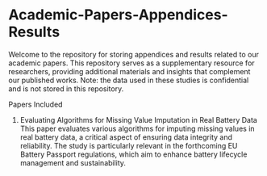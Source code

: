 # Academic-Papers-Appendices-Results
Welcome to the repository for storing appendices and results related to our academic papers. This repository serves as a supplementary resource for researchers, providing additional materials and insights that complement our published works. Note: the data used in these studies is confidential and is not stored in this repository.

Papers Included
1. Evaluating Algorithms for Missing Value Imputation in Real Battery Data
This paper evaluates various algorithms for imputing missing values in real battery data, a critical aspect of ensuring data integrity and reliability. The study is particularly relevant in the forthcoming EU Battery Passport regulations, which aim to enhance battery lifecycle management and sustainability.
